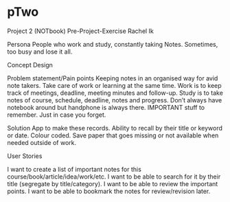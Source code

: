 # pTwo

Project 2 (NOTbook) Pre-Project-Exercise
Rachel Ik

Persona
People who work and study, constantly taking Notes.
Sometimes, too busy and lose it all.


Concept Design

Problem statement/Pain points
Keeping notes in an organised way for avid note takers.
Take care of work or learning at the same time.
Work is to keep track of meetings, deadline, meeting minutes and follow-up.
Study is to take notes of course, schedule, deadline, notes and progress.
Don’t always have notebook around but handphone is always there.
IMPORTANT stuff to remember. Just in case you forget.

Solution
App to make these records.
Ability to recall by their title or keyword or date. Colour coded.
Save paper that goes missing or not available when needed outside of work.


User Stories

I want to create a list of important notes for this course/book/article/idea/work/etc.
I want to be able to search for it by their title (segregate by title/category).
I want to be able to review the important points.
I want to be able to bookmark the notes for review/revision later.

